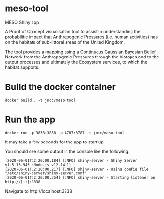 # meso-tool
MESO Shiny app

A Proof of Concept visualisation tool to assist in understanding the probabilitic impact that Anthropogenic Pressures (i.e. human activities) has on the habitats of sub-littoral areas of the United Kingdom.

The tool provides a mapping using a Continuous Gaussian Bayesian Belief Network from the Anthropogenic Pressures through the biotopes and to the output processes and ultimately the Ecosystem services, to which the habitat supports.

# Build the docker container
```
docker build . -t jncc/meso-tool
```

# Run the app
```
docker run -p 3838:3838 -p 8787:8787 -t jncc/meso-tool
```

It may take a few seconds for the app to start up

You should see some output in the console like the following:

```
[2020-06-01T12:20:00.184] [INFO] shiny-server - Shiny Server v1.5.13.943 (Node.js v12.14.1)
[2020-06-01T12:20:00.217] [INFO] shiny-server - Using config file "/etc/shiny-server/shiny-server.conf"
[2020-06-01T12:20:00.354] [INFO] shiny-server - Starting listener on http://[::]:3838
```

Navigate to http://localhost:3838
